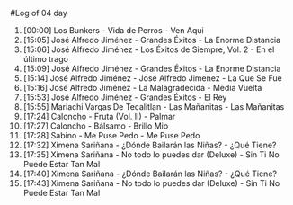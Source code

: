 #Log of 04 day

1. [00:00] Los Bunkers - Vida de Perros - Ven Aqui
1. [15:05] José Alfredo Jiménez - Grandes Éxitos - La Enorme Distancia
1. [15:06] José Alfredo Jiménez - Los Éxitos de Siempre, Vol. 2 - En el último trago
1. [15:09] José Alfredo Jiménez - Grandes Éxitos - La Enorme Distancia
1. [15:14] José Alfredo Jiménez - José Alfredo Jimenez - La Que Se Fue
1. [15:16] José Alfredo Jiménez - La Malagradecida - Media Vuelta
1. [15:53] José Alfredo Jiménez - Grandes Éxitos - El Rey
1. [15:55] Mariachi Vargas De Tecalitlan - Las Mañanitas - Las Mañanitas
1. [17:24] Caloncho - Fruta (Vol. II) - Palmar
1. [17:27] Caloncho - Bálsamo - Brillo Mio
1. [17:28] Sabino - Me Puse Pedo - Me Puse Pedo
1. [17:32] Ximena Sariñana - ¿Dónde Bailarán las Niñas? - ¿Qué Tiene?
1. [17:35] Ximena Sariñana - No todo lo puedes dar (Deluxe) - Sin Ti No Puede Estar Tan Mal
1. [17:40] Ximena Sariñana - ¿Dónde Bailarán las Niñas? - ¿Qué Tiene?
1. [17:43] Ximena Sariñana - No todo lo puedes dar (Deluxe) - Sin Ti No Puede Estar Tan Mal

